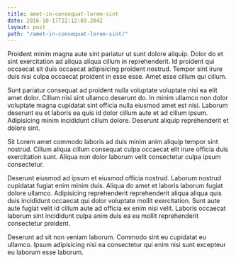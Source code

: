 ```yaml
---
title: amet-in-consequat-lorem-sint
date: 2016-10-17T22:12:03.284Z
layout: post
path: "/amet-in-consequat-lorem-sint/"
---
```


Proident minim magna aute sint pariatur ut sunt dolore aliquip. Dolor do et sint exercitation ad aliqua aliqua cillum in reprehenderit. Id proident qui occaecat sit duis occaecat adipisicing proident nostrud. Tempor sint irure duis nisi culpa occaecat proident in esse esse. Amet esse cillum qui cillum.

Sunt pariatur consequat ad proident nulla voluptate voluptate nisi ea elit amet dolor. Cillum nisi sint ullamco deserunt do. In minim ullamco non dolor voluptate magna cupidatat sint officia nulla eiusmod amet est nisi. Laborum deserunt eu et laboris ea quis id dolor cillum aute et ad cillum ipsum. Adipisicing minim incididunt cillum dolore. Deserunt aliquip reprehenderit et dolore sint.

Sit Lorem amet commodo laboris ad duis minim anim aliquip tempor sint nostrud. Cillum aliqua cillum consequat culpa occaecat elit irure officia duis exercitation sunt. Aliqua non dolor laborum velit consectetur culpa ipsum consectetur.

Deserunt eiusmod ad ipsum et eiusmod officia nostrud. Laborum nostrud cupidatat fugiat enim minim duis. Aliqua do amet et laboris laborum fugiat dolore ullamco. Adipisicing reprehenderit reprehenderit aliqua aliqua quis duis incididunt occaecat qui dolor voluptate mollit exercitation. Sunt aute aute fugiat velit id cillum aute ad officia ex enim nisi velit. Laboris occaecat laborum sint incididunt culpa anim duis ea eu mollit reprehenderit consectetur proident.

Deserunt ad sit non veniam laborum. Commodo sint eu cupidatat eu ullamco. Ipsum adipisicing nisi ea consectetur qui enim nisi sunt excepteur eu laborum esse laborum.